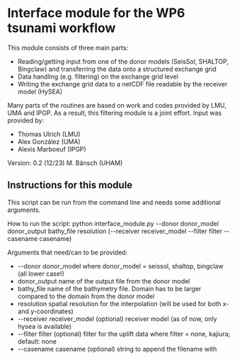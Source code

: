 # Interface module for the WP6 tsunami workflow

This module consists of three main parts:
  * Reading/getting input from one of the donor models (SeisSol, SHALTOP, Bingclaw)
      and transferring the data onto a structured exchange grid
  * Data handling (e.g. filtering) on the exchange grid level
  * Writing the exchange grid data to a netCDF file readable by the receiver model (HySEA)

Many parts of the routines are based on work and codes provided by LMU, UMA and IPGP. As a result, this filtering module is a joint effort.
Input was provided by:
  * Thomas Ulrich (LMU)
  * Alex González (UMA)
  * Alexis Marboeuf (IPGP)

Version: 
0.2 (12/23) M. Bänsch (UHAM)

## Instructions for this module

This script can be run from the command line and needs some additional arguments.

How to run the script: 
  python interface_module.py --donor donor_model donor_output bathy_file resolution (--receiver receiver_model --filter filter --casename casename)

Arguments that need/can to be provided:
  * --donor donor_model           where donor_model = seissol, shaltop, bingclaw (all lower case!) 
  * donor_output                       name of the output file from the donor model
  * bathy_file                             name of the bathymetry file. Domain has to be larger compared to the domain from the donor model
  * resolution                             spatial resolution for the interpolation (will be used for both x- and y-coordinates)
  * --receiver receiver_model     (optional) receiver model (as of now, only hysea is available)
  * --filter filter                          (optional) filter for the uplift data where filter = none, kajiura; default: none
  * --casename casename        (optional) string to append the filename with 
